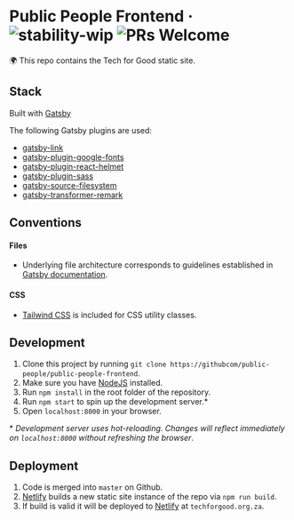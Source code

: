 # Public People Frontend &middot; ![stability-wip](https://img.shields.io/badge/stability-stable-green.svg) ![PRs Welcome](https://img.shields.io/badge/PRs-welcome-brightgreen.svg)

🌍 This repo contains the Tech for Good static site.

## Stack

Built with [Gatsby](https://www.gatsbyjs.org/)

The following Gatsby plugins are used:
- [gatsby-link](https://www.npmjs.com/package/gatsby-link)
- [gatsby-plugin-google-fonts](https://www.npmjs.com/package/gatsby-plugin-google-fonts)
- [gatsby-plugin-react-helmet](https://www.npmjs.com/package/gatsby-plugin-react-helmet)
- [gatsby-plugin-sass](https://www.npmjs.com/package/gatsby-plugin-sass)
- [gatsby-source-filesystem](https://www.npmjs.com/package/gatsby-source-filesystem)
- [gatsby-transformer-remark](https://www.npmjs.com/package/gatsby-transformer-remark)

## Conventions

#### Files
- Underlying file architecture corresponds to guidelines established in [Gatsby documentation](https://www.gatsbyjs.org/docs/).

#### CSS
- [Tailwind CSS](http://tailwindcss.com/) is included for CSS utility classes.

## Development

1. Clone this project by running `git clone https://githubcom/public-people/public-people-frontend`.
2. Make sure you have [NodeJS](https://nodejs.org/en/) installed.
3. Run `npm install` in the root folder of the repository.
4. Run `npm start` to spin up the development server.*
5. Open `localhost:8000` in your browser.

\* _Development server uses hot-reloading. Changes will reflect immediately on `localhost:8000` without refreshing the browser_.

## Deployment

1. Code is merged into `master` on Github.
3. [Netlify](https://www.netlify.com/) builds a new static site instance of the repo via `npm run build`.
4. If build is valid it will be deployed to [Netlify](https://www.netlify.com/) at `techforgood.org.za`.